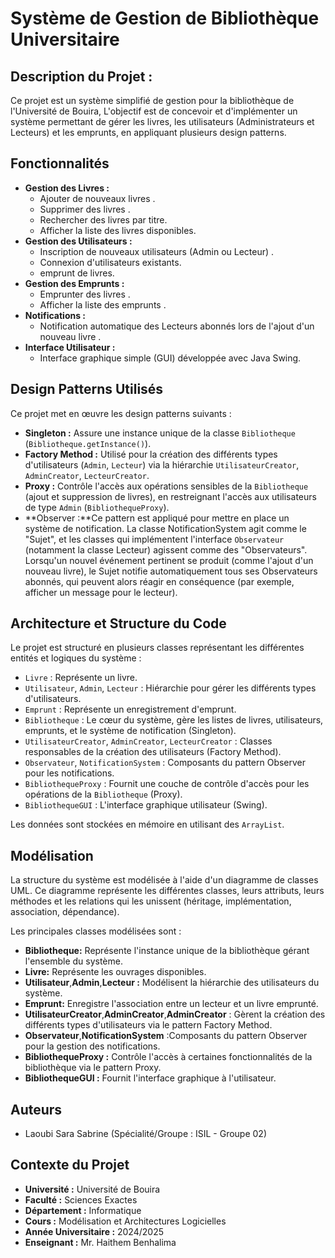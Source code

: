 # Système de Gestion de Bibliothèque Universitaire

## Description du Projet :

Ce projet est un système simplifié de gestion pour la bibliothèque de l'Université de Bouira,
L'objectif est de concevoir et d'implémenter un système permettant de gérer les livres, les utilisateurs (Administrateurs et Lecteurs) et les emprunts, en appliquant plusieurs design patterns.

## Fonctionnalités

* **Gestion des Livres :**
    * Ajouter de nouveaux livres .
    * Supprimer des livres .
    * Rechercher des livres par titre.
    * Afficher la liste des livres disponibles.
* **Gestion des Utilisateurs :**
    * Inscription de nouveaux utilisateurs (Admin ou Lecteur) .
    * Connexion d'utilisateurs existants.
    * emprunt de livres.
* **Gestion des Emprunts :**
    * Emprunter des livres .
    * Afficher la liste des emprunts .
* **Notifications :**
    * Notification automatique des Lecteurs abonnés lors de l'ajout d'un nouveau livre .
* **Interface Utilisateur :**
    * Interface graphique simple (GUI) développée avec Java Swing.

## Design Patterns Utilisés

Ce projet met en œuvre les design patterns suivants :

* **Singleton :** Assure une instance unique de la classe `Bibliotheque` (`Bibliotheque.getInstance()`).
* **Factory Method :** Utilisé pour la création des différents types d'utilisateurs (`Admin`, `Lecteur`) via la hiérarchie `UtilisateurCreator`, `AdminCreator`, `LecteurCreator`.
* **Proxy :** Contrôle l'accès aux opérations sensibles de la `Bibliotheque` (ajout et suppression de livres), en restreignant l'accès aux utilisateurs de type `Admin` (`BibliothequeProxy`).
* **Observer :**Ce pattern est appliqué pour mettre en place un système de notification. La classe NotificationSystem agit comme le "Sujet", et les classes qui implémentent l'interface `Observateur` (notamment la classe Lecteur) agissent comme des "Observateurs". Lorsqu'un nouvel événement pertinent se produit (comme l'ajout d'un nouveau livre), le Sujet notifie automatiquement tous ses Observateurs abonnés, qui peuvent alors réagir en conséquence (par exemple, afficher un message pour le lecteur).

## Architecture et Structure du Code

Le projet est structuré en plusieurs classes représentant les différentes entités et logiques du système :

* `Livre` : Représente un livre.
* `Utilisateur`, `Admin`, `Lecteur` : Hiérarchie pour gérer les différents types d'utilisateurs.
* `Emprunt` : Représente un enregistrement d'emprunt.
* `Bibliotheque` : Le cœur du système, gère les listes de livres, utilisateurs, emprunts, et le système de notification (Singleton).
* `UtilisateurCreator`, `AdminCreator`, `LecteurCreator` : Classes responsables de la création des utilisateurs (Factory Method).
* `Observateur`, `NotificationSystem` : Composants du pattern Observer pour les notifications.
* `BibliothequeProxy` : Fournit une couche de contrôle d'accès pour les opérations de la `Bibliotheque` (Proxy).
* `BibliothequeGUI` : L'interface graphique utilisateur (Swing).

Les données sont stockées en mémoire en utilisant des `ArrayList`.


## Modélisation

La structure du système est modélisée à l'aide d'un diagramme de classes UML. Ce diagramme représente les différentes classes, leurs attributs, leurs méthodes et les relations qui les unissent (héritage, implémentation, association, dépendance).

Les principales classes modélisées sont :
* **Bibliotheque:** Représente l'instance unique de la bibliothèque gérant l'ensemble du système.
* **Livre:** Représente les ouvrages disponibles.
* **Utilisateur**,**Admin**,**Lecteur :** Modélisent la hiérarchie des utilisateurs du système.
* **Emprunt:** Enregistre l'association entre un lecteur et un livre emprunté.
* **UtilisateurCreator**,**AdminCreator**,**AdminCreator** : Gèrent la création des différents types d'utilisateurs via le pattern Factory Method.
* **Observateur**,**NotificationSystem** :Composants du pattern Observer pour la gestion des notifications.
* **BibliothequeProxy :** Contrôle l'accès à certaines fonctionnalités de la bibliothèque via le pattern Proxy.
* **BibliothequeGUI :** Fournit l'interface graphique à l'utilisateur.

## Auteurs

* Laoubi Sara Sabrine (Spécialité/Groupe : ISIL - Groupe 02)

## Contexte du Projet

* **Université :** Université de Bouira
* **Faculté :** Sciences Exactes
* **Département :** Informatique
* **Cours :** Modélisation et Architectures Logicielles
* **Année Universitaire :** 2024/2025
* **Enseignant :** Mr. Haithem Benhalima

